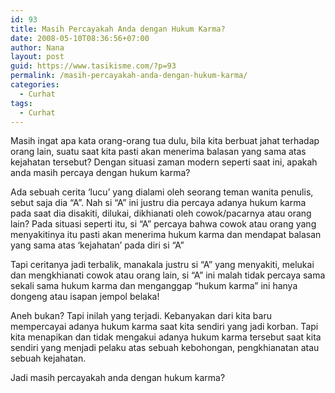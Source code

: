 ```yaml
---
id: 93
title: Masih Percayakah Anda dengan Hukum Karma?
date: 2008-05-10T08:36:56+07:00
author: Nana
layout: post
guid: https://www.tasikisme.com/?p=93
permalink: /masih-percayakah-anda-dengan-hukum-karma/
categories:
  - Curhat
tags:
  - Curhat
---
```

Masih ingat apa kata orang-orang tua dulu, bila kita berbuat jahat terhadap orang lain, suatu saat kita pasti akan menerima balasan yang sama atas kejahatan tersebut? Dengan situasi zaman modern seperti saat ini, apakah anda masih percaya dengan hukum karma?

Ada sebuah cerita ‘lucu’ yang dialami oleh seorang teman wanita penulis, sebut saja dia “A”. Nah si “A” ini justru dia percaya adanya hukum karma pada saat dia disakiti, dilukai, dikhianati oleh cowok/pacarnya atau orang lain? Pada situasi seperti itu, si “A” percaya bahwa cowok atau orang yang menyakitinya itu pasti akan menerima hukum karma dan mendapat balasan yang sama atas ‘kejahatan’ pada diri si “A”

Tapi ceritanya jadi terbalik, manakala justru si “A” yang menyakiti, melukai dan mengkhianati cowok atau orang lain, si “A” ini malah tidak percaya sama sekali sama hukum karma dan menganggap “hukum karma” ini hanya dongeng atau isapan jempol belaka!

Aneh bukan? Tapi inilah yang terjadi. Kebanyakan dari kita baru mempercayai adanya hukum karma saat kita sendiri yang jadi korban. Tapi kita menapikan dan tidak mengakui adanya hukum karma tersebut saat kita sendiri yang menjadi pelaku atas sebuah kebohongan, pengkhianatan atau sebuah kejahatan.

Jadi masih percayakah anda dengan hukum karma?